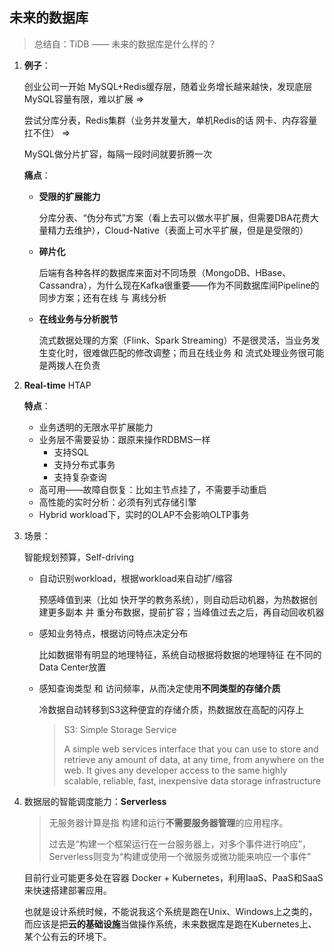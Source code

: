 ## 未来的数据库

> 总结自：TiDB —— 未来的数据库是什么样的？

1. **例子**：

   创业公司一开始 MySQL+Redis缓存层，随着业务增长越来越快，发现底层MySQL容量有限，难以扩展 => 

   尝试分库分表，Redis集群（业务并发量大，单机Redis的话 网卡、内存容量扛不住） => 

   MySQL做分片扩容，每隔一段时间就要折腾一次

   **痛点**：

   - **受限的扩展能力**

     分库分表、“伪分布式”方案（看上去可以做水平扩展，但需要DBA花费大量精力去维护），Cloud-Native（表面上可水平扩展，但是是受限的）

   - **碎片化**

     后端有各种各样的数据库来面对不同场景（MongoDB、HBase、Cassandra），为什么现在Kafka很重要——作为不同数据库间Pipeline的同步方案；还有在线 与 离线分析

   - **在线业务与分析脱节**

     流式数据处理的方案（Flink、Spark Streaming）不是很灵活，当业务发生变化时，很难做匹配的修改调整；而且在线业务 和 流式处理业务很可能是两拨人在负责

2. **Real-time** HTAP

   **特点**：

   - 业务透明的无限水平扩展能力
   - 业务层不需要妥协：跟原来操作RDBMS一样
     - 支持SQL
     - 支持分布式事务
     - 支持复杂查询
   - 高可用——故障自恢复：比如主节点挂了，不需要手动重启
   - 高性能的实时分析：必须有列式存储引擎
   - Hybrid workload下，实时的OLAP不会影响OLTP事务

3. 场景：

   智能规划预算，Self-driving

   - 自动识别workload，根据workload来自动扩/缩容

     预感峰值到来（比如 快开学的教务系统），则自动启动机器，为热数据创建更多副本 并 重分布数据，提前扩容；当峰值过去之后，再自动回收机器

   - 感知业务特点，根据访问特点决定分布

     比如数据带有明显的地理特征，系统自动根据将数据的地理特征 在不同的Data Center放置

   - 感知查询类型 和 访问频率，从而决定使用**不同类型的存储介质**

     冷数据自动转移到S3这种便宜的存储介质，热数据放在高配的闪存上

     > S3: Simple Storage Service
     >
     > A simple web services interface that you can use to store and retrieve any amount of data, at any time, from anywhere on the web. It gives any developer access to the same highly scalable, reliable, fast, inexpensive data storage infrastructure

4. 数据层的智能调度能力：**Serverless**

   > 无服务器计算是指 构建和运行**不需要服务器管理**的应用程序。
   >
   > 过去是“构建一个框架运行在一台服务器上，对多个事件进行响应”，Serverless则变为“构建或使用一个微服务或微功能来响应一个事件”

   目前行业可能更多处在容器 Docker + Kubernetes，利用IaaS、PaaS和SaaS来快速搭建部署应用。

   也就是设计系统时候，不能说我这个系统是跑在Unix、Windows上之类的，而应该是把**云的基础设施**当做操作系统，未来数据库是跑在Kubernetes上、某个公有云的环境下。
